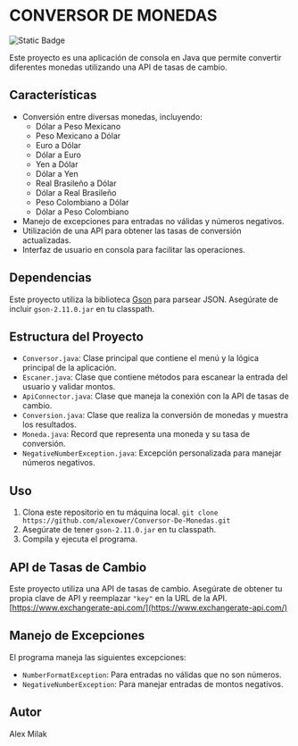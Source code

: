 # CONVERSOR DE MONEDAS
![Static Badge](https://img.shields.io/badge/Version-1.1-green)

Este proyecto es una aplicación de consola en Java que permite convertir diferentes monedas utilizando una API de tasas de cambio.
 
## Características
- Conversión entre diversas monedas, incluyendo:
  - Dólar a Peso Mexicano
  - Peso Mexicano a Dólar
  - Euro a Dólar
  - Dólar a Euro
  - Yen a Dólar
  - Dólar a Yen
  - Real Brasileño a Dólar
  - Dólar a Real Brasileño
  - Peso Colombiano a Dólar
  - Dólar a Peso Colombiano
- Manejo de excepciones para entradas no válidas y números negativos.
- Utilización de una API para obtener las tasas de conversión actualizadas.
- Interfaz de usuario en consola para facilitar las operaciones.

## Dependencias

Este proyecto utiliza la biblioteca [Gson](https://github.com/google/gson) para parsear JSON. Asegúrate de incluir `gson-2.11.0.jar` en tu classpath.

## Estructura del Proyecto

- `Conversor.java`: Clase principal que contiene el menú y la lógica principal de la aplicación.
- `Escaner.java`: Clase que contiene métodos para escanear la entrada del usuario y validar montos.
- `ApiConnector.java`: Clase que maneja la conexión con la API de tasas de cambio.
- `Conversion.java`: Clase que realiza la conversión de monedas y muestra los resultados.
- `Moneda.java`: Record que representa una moneda y su tasa de conversión.
- `NegativeNumberException.java`: Excepción personalizada para manejar números negativos.

## Uso

1. Clona este repositorio en tu máquina local.
``` git clone https://github.com/alexower/Conversor-De-Monedas.git ```
2. Asegúrate de tener `gson-2.11.0.jar` en tu classpath.
3. Compila y ejecuta el programa.

## API de Tasas de Cambio

Este proyecto utiliza una API de tasas de cambio. Asegúrate de obtener tu propia clave de API y reemplazar `"key"` en la URL de la API.
[https://www.exchangerate-api.com/](https://www.exchangerate-api.com/)


## Manejo de Excepciones

El programa maneja las siguientes excepciones:

- `NumberFormatException`: Para entradas no válidas que no son números.
- `NegativeNumberException`: Para manejar entradas de montos negativos.

## Autor
Alex Milak
